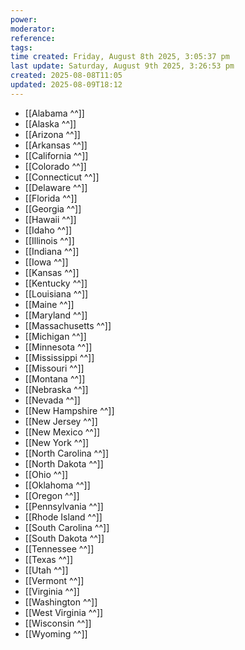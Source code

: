 ```yaml
---
power: 
moderator: 
reference: 
tags: 
time created: Friday, August 8th 2025, 3:05:37 pm
last update: Saturday, August 9th 2025, 3:26:53 pm
created: 2025-08-08T11:05
updated: 2025-08-09T18:12
---
```

- [[Alabama ^^]]
- [[Alaska ^^]]
- [[Arizona ^^]]
- [[Arkansas ^^]]
- [[California ^^]]
- [[Colorado ^^]]
- [[Connecticut ^^]]
- [[Delaware ^^]]
- [[Florida ^^]]
- [[Georgia ^^]]
- [[Hawaii ^^]]
- [[Idaho ^^]]
- [[Illinois ^^]]
- [[Indiana ^^]]
- [[Iowa ^^]]
- [[Kansas ^^]]
- [[Kentucky ^^]]
- [[Louisiana ^^]]
- [[Maine ^^]]
- [[Maryland ^^]]
- [[Massachusetts ^^]]
- [[Michigan ^^]]
- [[Minnesota ^^]]
- [[Mississippi ^^]]
- [[Missouri ^^]]
- [[Montana ^^]]
- [[Nebraska ^^]]
- [[Nevada ^^]]
- [[New Hampshire ^^]]
- [[New Jersey ^^]]
- [[New Mexico ^^]]
- [[New York ^^]]
- [[North Carolina ^^]]
- [[North Dakota ^^]]
- [[Ohio ^^]]
- [[Oklahoma ^^]]
- [[Oregon ^^]]
- [[Pennsylvania ^^]]
- [[Rhode Island ^^]]
- [[South Carolina ^^]]
- [[South Dakota ^^]]
- [[Tennessee ^^]]
- [[Texas ^^]]
- [[Utah ^^]]
- [[Vermont ^^]]
- [[Virginia ^^]]
- [[Washington ^^]]
- [[West Virginia ^^]]
- [[Wisconsin ^^]]
- [[Wyoming ^^]]